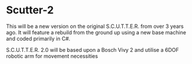 # Scutter-2

This will be a new version on the original S.C.U.T.T.E.R. from over 3 years ago. It will feature a rebuild from the ground up using a new base machine and coded primarily in C#.

S.C.U.T.T.E.R. 2.0 will be based upon a Bosch Vivy 2 and utilise a 6DOF robotic arm for movement necessities

